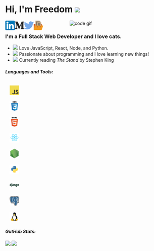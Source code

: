 # Hi, I'm Freedom <img src="https://media.giphy.com/media/SuZY20qLNE3Hq/giphy.gif" width="80">

<img src="https://media.giphy.com/media/LmNwrBhejkK9EFP504/giphy.gif" alt="code gif" align="right" width="300">

<a href="https://www.linkedin.com/in/freedom-evenden-dev/">
  <img src="https://github.com/f3ve/f3ve/blob/master/assests/LinkedIn.svg" width="30" align="left"/>
</a>
<a href="https://medium.com/@freedomevenden">
  <img src="https://github.com/f3ve/f3ve/blob/master/assests/medium.svg" width="30" align="left"/>
</a>
<a href="https://twitter.com/f3veDev">
  <img src="https://github.com/f3ve/f3ve/blob/master/assests/twitter.svg" width="30" align="left"/>
</a>
<a href="https://freedomevenden.com">
  <img src="https://github.com/f3ve/f3ve/blob/master/assests/portfolio.svg" width="30" align="left"/>
</a>

<br />

### I'm a Full Stack Web Developer and I love cats.

- <img src="https://media.giphy.com/media/h4x6RMBru1Mx7zLWko/giphy.gif" width="30"> Love JavaScript, React, Node, and Python. 
- <img src="https://media.giphy.com/media/hS3IR40sIwRl6zUyrQ/giphy.gif" width="30"> Passionate about programming and I love learning new things!
- <img src="https://media.giphy.com/media/LRIVkygJ5CID6IEMes/giphy.gif" width="30"> Currently reading _The Stand_ by Stephen King

#### _Languages and Tools:_

<code>
  <img height="30" src="https://raw.githubusercontent.com/github/explore/80688e429a7d4ef2fca1e82350fe8e3517d3494d/topics/javascript/javascript.png">
</code>
<code>
  <img height="30" src="https://raw.githubusercontent.com/github/explore/80688e429a7d4ef2fca1e82350fe8e3517d3494d/topics/css/css.png">
</code>
<code>
  <img height="30" src="https://raw.githubusercontent.com/github/explore/80688e429a7d4ef2fca1e82350fe8e3517d3494d/topics/html/html.png">
</code>
<code>
  <img height="30" src="https://raw.githubusercontent.com/github/explore/80688e429a7d4ef2fca1e82350fe8e3517d3494d/topics/react/react.png">
</code>
<code>
  <img height="30" src="https://raw.githubusercontent.com/github/explore/80688e429a7d4ef2fca1e82350fe8e3517d3494d/topics/nodejs/nodejs.png">
</code>
<code>
  <img height="30" src="https://raw.githubusercontent.com/github/explore/80688e429a7d4ef2fca1e82350fe8e3517d3494d/topics/python/python.png">
</code>
<code>
  <img height="30" src="https://raw.githubusercontent.com/github/explore/80688e429a7d4ef2fca1e82350fe8e3517d3494d/topics/django/django.png">
</code>
<code>
  <img height="30" src="https://raw.githubusercontent.com/github/explore/80688e429a7d4ef2fca1e82350fe8e3517d3494d/topics/postgresql/postgresql.png">
</code>
<code>
  <img height="30" src="https://raw.githubusercontent.com/github/explore/80688e429a7d4ef2fca1e82350fe8e3517d3494d/topics/linux/linux.png">
</code>


#### _GutHub Stats:_

<a href="https://github.com/anuraghazra/github-readme-stats">
  <img align="center" src="https://github-readme-stats.vercel.app/api?username=f3ve&show_icons=true&theme=merko&count_private=true" />
</a>
<a href="https://github.com/anuraghazra/github-readme-stats">
  <img align="center" src="https://github-readme-stats.vercel.app/api/top-langs/?username=f3ve&theme=merko&layout=compact" />
</a>
